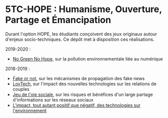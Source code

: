 # 5TC-HOPE : Humanisme, Ouverture, Partage et Émancipation

Durant l'option HOPE, les étudiants conçoivent des jeux originaux autour d'enjeux socio-techniques. Ce dépôt met à disposition ces réalisations.

2019-2020 :
* [No Green No Hope](NGNH), sur la pollution environnementale liée au numérique

2018-2019 :

* [Fake or not](FakeOrNot), sur les mécanismes de propagation des fake news
* [LovTech](LovTech), sur l'impact des nouvelles technologies sur les relations de couples
* [Jeu de l'oie sociale](OieSociale), sur les risques et bénéfices d'un large partage d'informations sur les réseaux sociaux
* [L'impact, tout autant positif que négatif, des technologies sur l'environnement](https://drive.google.com/open?id=1t_nDAcxCdvUbe8HdUV2UKMG7zebF7Uh7)

